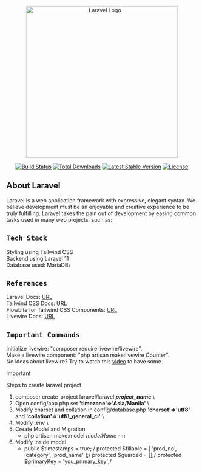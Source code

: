 <p align="center"><a href="https://laravel.com" target="_blank"><img src="https://raw.githubusercontent.com/laravel/art/master/logo-lockup/5%20SVG/2%20CMYK/1%20Full%20Color/laravel-logolockup-cmyk-red.svg" width="400" alt="Laravel Logo"></a></p>

<p align="center">
<a href="https://github.com/laravel/framework/actions"><img src="https://github.com/laravel/framework/workflows/tests/badge.svg" alt="Build Status"></a>
<a href="https://packagist.org/packages/laravel/framework"><img src="https://img.shields.io/packagist/dt/laravel/framework" alt="Total Downloads"></a>
<a href="https://packagist.org/packages/laravel/framework"><img src="https://img.shields.io/packagist/v/laravel/framework" alt="Latest Stable Version"></a>
<a href="https://packagist.org/packages/laravel/framework"><img src="https://img.shields.io/packagist/l/laravel/framework" alt="License"></a>
</p>

## About Laravel

Laravel is a web application framework with expressive, elegant syntax. We believe development must be an enjoyable and creative experience to be truly fulfilling. Laravel takes the pain out of development by easing common tasks used in many web projects, such as:

## `Tech Stack`

Styling using Tailwind CSS\
Backend using Laravel 11\
Database used: MariaDB\

## `References`

Laravel Docs: [URL](https://laravel.com/docs/11.x)\
Tailwind CSS Docs: [URL](https://tailwindcss.com/docs/font-weight)\
Flowbite for Tailwind CSS Components: [URL](https://flowbite.com/docs/components)\
Livewire Docs: [URL](https://livewire.laravel.com/docs)

## `Important Commands`

Initialize livewire: "composer require livewire/livewire".\
Make a livewire component: "php artisan make:livewire Counter".\
No ideas about livewire? Try to watch this [video](https://www.youtube.com/watch?v=hL7sVFSkph8) to have some.

> [!IMPORTANT]
> Steps to create laravel project

1. composer create-project laravel/laravel **_project_name_** \
2. Open config/app.php set **'timezone'=>'Asia/Manila'** \
3. Modify charset and collation in config/database.php **'charset'=>'utf8'** and **'collation'=>'utf8_general_ci'** \
4. Modify .env \
5. Create Model and Migration
    - php artisan make:model _modelName_ -m
6. Modify inside model
    - public $timestamps = true; /
    protected $fillable = [
        'prod_no',
        'category',
        'prod_name'
    ];/
    protected $guarded = [];/
    protected $primaryKey = 'you_primary_key';/